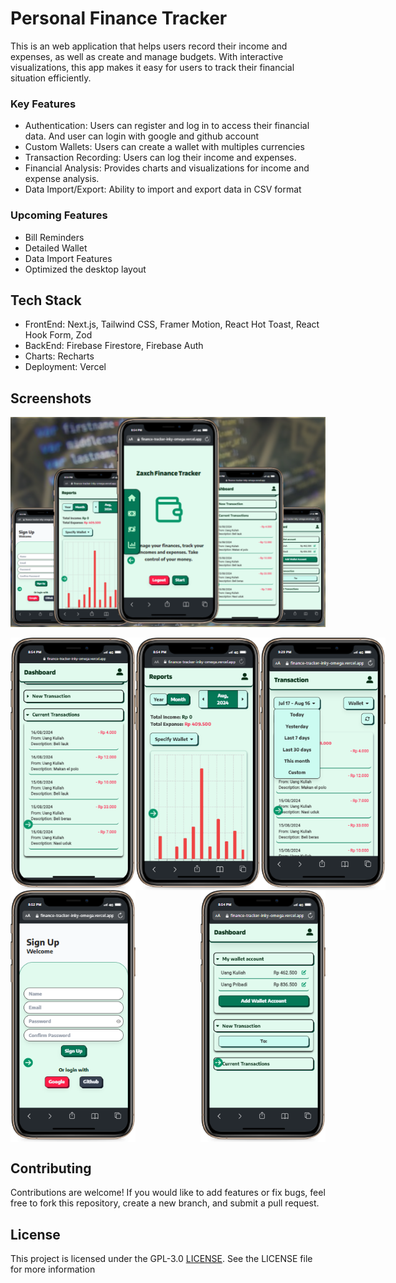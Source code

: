 # Personal Finance Tracker

This is an web application that helps users record their income and expenses, as well as create and manage budgets. With interactive visualizations, this app makes it easy for users to track their financial situation efficiently.

### Key Features
- Authentication: Users can register and log in to access their financial data. And user can login with google and github account
- Custom Wallets: Users can create a wallet with multiples currencies
- Transaction Recording: Users can log their income and expenses.
- Financial Analysis: Provides charts and visualizations for income and expense analysis.
- Data Import/Export: Ability to import and export data in CSV format

### Upcoming Features
- Bill Reminders
- Detailed Wallet
- Data Import Features
- Optimized the desktop layout

## Tech Stack
- FrontEnd: Next.js, Tailwind CSS, Framer Motion, React Hot Toast, React Hook Form, Zod
- BackEnd: Firebase Firestore, Firebase Auth
- Charts: Recharts
- Deployment: Vercel
  
## Screenshots
![Personal Finance Tracker](public/screenshots/personalFinance.png)

<div style="display: flex; justify-content: space-between; align-items: center;" align="center">
  <img src="public/screenshots/currentTransact.png" alt="Current Transact Screenshot" width="200"/>
  <img src="public/screenshots/reportScreenshot.png" alt="Report Screenshot" width="200"/>
  <img src="public/screenshots/filter Sec.png" alt="Filter Section Screenshot" width="200"/>
</div>

<div style="display: flex; justify-content: space-between; align-items: center;" align="center">
  <img src="public/screenshots/signUp.png" alt="Current Transact Screenshot" width="200"/>
  <img src="public/screenshots/wallet Account.png" alt="Current Transact Screenshot" width="200"/>
</div>

## Contributing
Contributions are welcome! If you would like to add features or fix bugs, feel free to fork this repository, create a new branch, and submit a pull request.

## License
This project is licensed under the GPL-3.0 [LICENSE](LICENSE). See the LICENSE file for more information

